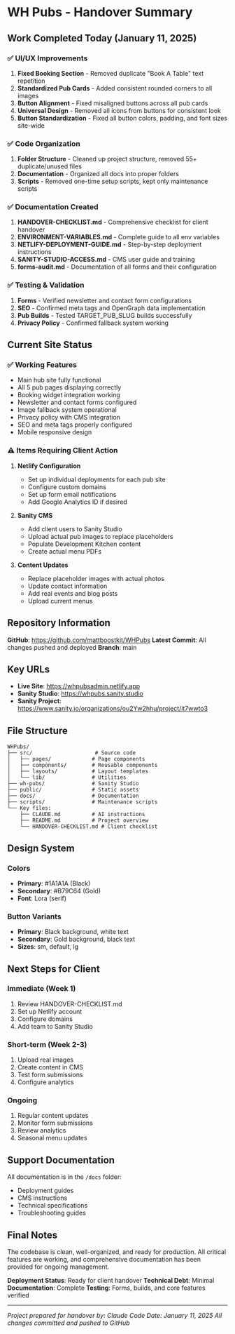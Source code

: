 # WH Pubs - Handover Summary

## Work Completed Today (January 11, 2025)

### ✅ UI/UX Improvements
1. **Fixed Booking Section** - Removed duplicate "Book A Table" text repetition
2. **Standardized Pub Cards** - Added consistent rounded corners to all images
3. **Button Alignment** - Fixed misaligned buttons across all pub cards
4. **Universal Design** - Removed all icons from buttons for consistent look
5. **Button Standardization** - Fixed all button colors, padding, and font sizes site-wide

### ✅ Code Organization
1. **Folder Structure** - Cleaned up project structure, removed 55+ duplicate/unused files
2. **Documentation** - Organized all docs into proper folders
3. **Scripts** - Removed one-time setup scripts, kept only maintenance scripts

### ✅ Documentation Created
1. **HANDOVER-CHECKLIST.md** - Comprehensive checklist for client handover
2. **ENVIRONMENT-VARIABLES.md** - Complete guide to all env variables
3. **NETLIFY-DEPLOYMENT-GUIDE.md** - Step-by-step deployment instructions
4. **SANITY-STUDIO-ACCESS.md** - CMS user guide and training
5. **forms-audit.md** - Documentation of all forms and their configuration

### ✅ Testing & Validation
1. **Forms** - Verified newsletter and contact form configurations
2. **SEO** - Confirmed meta tags and OpenGraph data implementation
3. **Pub Builds** - Tested TARGET_PUB_SLUG builds successfully
4. **Privacy Policy** - Confirmed fallback system working

## Current Site Status

### ✅ Working Features
- Main hub site fully functional
- All 5 pub pages displaying correctly
- Booking widget integration working
- Newsletter and contact forms configured
- Image fallback system operational
- Privacy policy with CMS integration
- SEO and meta tags properly configured
- Mobile responsive design

### ⚠️ Items Requiring Client Action

1. **Netlify Configuration**
   - Set up individual deployments for each pub site
   - Configure custom domains
   - Set up form email notifications
   - Add Google Analytics ID if desired

2. **Sanity CMS**
   - Add client users to Sanity Studio
   - Upload actual pub images to replace placeholders
   - Populate Development Kitchen content
   - Create actual menu PDFs

3. **Content Updates**
   - Replace placeholder images with actual photos
   - Update contact information
   - Add real events and blog posts
   - Upload current menus

## Repository Information

**GitHub**: https://github.com/mattboostkit/WHPubs
**Latest Commit**: All changes pushed and deployed
**Branch**: main

## Key URLs

- **Live Site**: https://whpubsadmin.netlify.app
- **Sanity Studio**: https://whpubs.sanity.studio
- **Sanity Project**: https://www.sanity.io/organizations/ou2Yw2hhu/project/it7wwto3

## File Structure
```
WHPubs/
├── src/                    # Source code
│   ├── pages/             # Page components
│   ├── components/        # Reusable components
│   ├── layouts/           # Layout templates
│   └── lib/               # Utilities
├── wh-pubs/               # Sanity Studio
├── public/                # Static assets
├── docs/                  # Documentation
├── scripts/               # Maintenance scripts
└── Key files:
    ├── CLAUDE.md          # AI instructions
    ├── README.md          # Project overview
    └── HANDOVER-CHECKLIST.md # Client checklist
```

## Design System

### Colors
- **Primary**: #1A1A1A (Black)
- **Secondary**: #B79C64 (Gold)
- **Font**: Lora (serif)

### Button Variants
- **Primary**: Black background, white text
- **Secondary**: Gold background, black text
- **Sizes**: sm, default, lg

## Next Steps for Client

### Immediate (Week 1)
1. Review HANDOVER-CHECKLIST.md
2. Set up Netlify account
3. Configure domains
4. Add team to Sanity Studio

### Short-term (Week 2-3)
1. Upload real images
2. Create content in CMS
3. Test form submissions
4. Configure analytics

### Ongoing
1. Regular content updates
2. Monitor form submissions
3. Review analytics
4. Seasonal menu updates

## Support Documentation

All documentation is in the `/docs` folder:
- Deployment guides
- CMS instructions
- Technical specifications
- Troubleshooting guides

## Final Notes

The codebase is clean, well-organized, and ready for production. All critical features are working, and comprehensive documentation has been provided for ongoing management.

**Deployment Status**: Ready for client handover
**Technical Debt**: Minimal
**Documentation**: Complete
**Testing**: Forms, builds, and core features verified

---

*Project prepared for handover by: Claude Code*
*Date: January 11, 2025*
*All changes committed and pushed to GitHub*